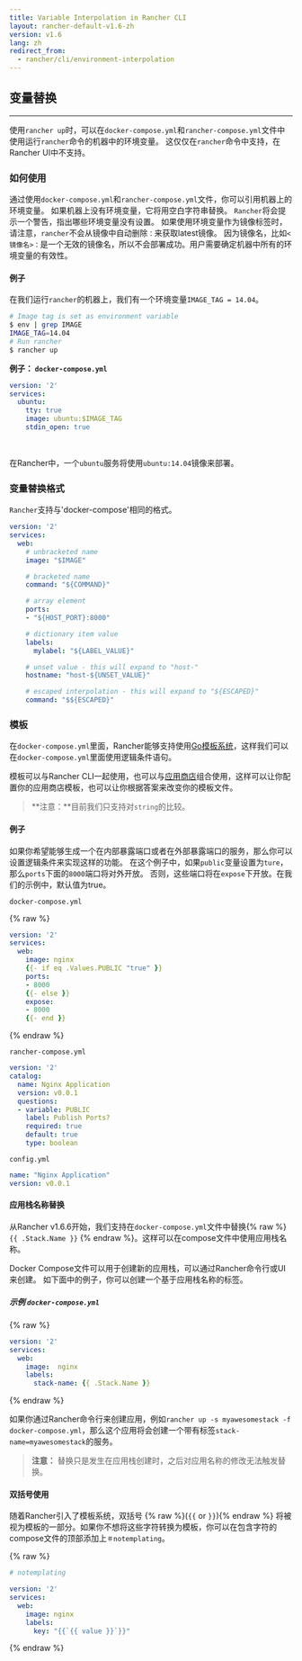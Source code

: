 ```yaml
---
title: Variable Interpolation in Rancher CLI
layout: rancher-default-v1.6-zh
version: v1.6
lang: zh
redirect_from:
  - rancher/cli/environment-interpolation
---
```


## 变量替换
---

使用`rancher up`时，可以在`docker-compose.yml`和`rancher-compose.yml`文件中使用运行`rancher`命令的机器中的环境变量。 这仅仅在`rancher`命令中支持，在Rancher UI中不支持。

### 如何使用

通过使用`docker-compose.yml`和`rancher-compose.yml`文件，你可以引用机器上的环境变量。 如果机器上没有环境变量，它将用空白字符串替换。 `Rancher`将会提示一个警告，指出哪些环境变量没有设置。 如果使用环境变量作为镜像标签时，请注意，`rancher`不会从镜像中自动删除`：`来获取latest镜像。 因为镜像名，比如`<镜像名>：`是一个无效的镜像名，所以不会部署成功。用户需要确定机器中所有的环境变量的有效性。

#### 例子

在我们运行`rancher`的机器上，我们有一个环境变量`IMAGE_TAG = 14.04`。

```bash
# Image tag is set as environment variable
$ env | grep IMAGE
IMAGE_TAG=14.04
# Run rancher
$ rancher up
```

**例子： `docker-compose.yml`**

```yaml
version: '2'
services:
  ubuntu:
    tty: true
    image: ubuntu:$IMAGE_TAG
    stdin_open: true
```

<br>

在Rancher中，一个`ubuntu`服务将使用`ubuntu:14.04`镜像来部署。

### 变量替换格式

`Rancher`支持与'docker-compose'相同的格式。

```yaml
version: '2'
services:
  web:
    # unbracketed name
    image: "$IMAGE"

    # bracketed name
    command: "${COMMAND}"

    # array element
    ports:
    - "${HOST_PORT}:8000"

    # dictionary item value
    labels:
      mylabel: "${LABEL_VALUE}"

    # unset value - this will expand to "host-"
    hostname: "host-${UNSET_VALUE}"

    # escaped interpolation - this will expand to "${ESCAPED}"
    command: "$${ESCAPED}"
```

### 模板

在`docker-compose.yml`里面，Rancher能够支持使用[Go模板系统](https://golang.org/pkg/text/template/)，这样我们可以在`docker-compose.yml`里面使用逻辑条件语句。


模板可以与Rancher CLI一起使用，也可以与[应用商店]({{site.baseurl}}/rancher/{{page.version}}/{{page.lang}}/catalog/)组合使用，这样可以让你配置你的应用商店模板，也可以让你根据答案来改变你的模板文件。

> **注意：**目前我们只支持对`string`的比较。

#### 例子

如果你希望能够生成一个在内部暴露端口或者在外部暴露端口的服务，那么你可以设置逻辑条件来实现这样的功能。 在这个例子中，如果`public`变量设置为`ture`，那么`ports`下面的`8000`端口将对外开放。 否则，这些端口将在`expose`下开放。在我们的示例中，默认值为true。

`docker-compose.yml`

{% raw %}
```yaml
version: '2'
services:
  web:
    image: nginx
    {{- if eq .Values.PUBLIC "true" }}
    ports:
    - 8000
    {{- else }}
    expose:
    - 8000
    {{- end }}
```
{% endraw %}

`rancher-compose.yml`

```yaml
version: '2'
catalog:
  name: Nginx Application
  version: v0.0.1
  questions:
  - variable: PUBLIC
    label: Publish Ports?
    required: true
    default: true
    type: boolean
```

`config.yml`

```yaml
name: "Nginx Application"
version: v0.0.1
```

#### 应用栈名称替换

从Rancher v1.6.6开始，我们支持在`docker-compose.yml`文件中替换{% raw %} `{{ .Stack.Name }}` {% endraw %}。这样可以在compose文件中使用应用栈名称。

Docker Compose文件可以用于创建新的应用栈，可以通过Rancher命令行或UI来创建。 如下面中的例子，你可以创建一个基于应用栈名称的标签。

##### 示例 `docker-compose.yml`

{% raw %}
```yaml
version: '2'
services:
  web:
    image:  nginx
    labels:
      stack-name: {{ .Stack.Name }}
```
{% endraw %}

如果你通过Rancher命令行来创建应用，例如`rancher up -s myawesomestack -f docker-compose.yml`，那么这个应用将会创建一个带有标签`stack-name=myawesomestack`的服务。

> **注意：** 替换只是发生在应用栈创建时，之后对应用名称的修改无法触发替换。


#### 双括号使用

随着Rancher引入了模板系统，双括号 {% raw %}(`{{` or `}}`){% endraw %} 将被视为模板的一部分。如果你不想将这些字符转换为模板，你可以在包含字符的compose文件的顶部添加上`＃notemplating`。

{% raw %}
```yaml
# notemplating

version: '2'
services:
  web:
    image: nginx
    labels:
      key: "{{`{{ value }}`}}"
```
{% endraw %}
